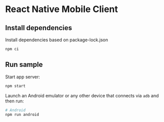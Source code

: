 # React Native Mobile Client

## Install dependencies

Install dependencies based on package-lock.json
```bash
npm ci
```

## Run sample

Start app server:
```bash
npm start
```

Launch an Android emulator or any other device that connects via `adb` and then run:
```bash
# Android
npm run android
```



